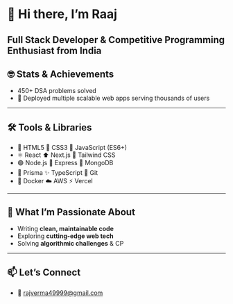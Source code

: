 # 👋 Hi there, I’m Raaj

**Full Stack Developer & Competitive Programming Enthusiast from India**
---
## 🤓 Stats & Achievements 
-  450+ DSA problems solved
- 🚀 Deployed multiple scalable web apps serving thousands of users  
---
## 🛠️ Tools & Libraries  
- 🧩 HTML5 🎨 CSS3 📜 JavaScript (ES6+)  
- ⚛️ React  ⬆️ Next.js 💨 Tailwind CSS  
- 🟢 Node.js 🚂 Express 🍃 MongoDB  
- 🔵 Prisma ✨ TypeScript 🐙 Git  
- 🐳 Docker ☁️ AWS  ⚡ Vercel  
---
## 🤖 What I’m Passionate About  
- Writing **clean, maintainable code**  
- Exploring **cutting-edge web tech**  
- Solving **algorithmic challenges** & CP  
---
## 📫 Let’s Connect  
- 📩 rajverma49999@gmail.com  

